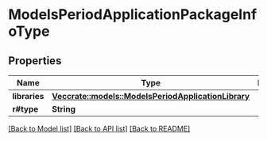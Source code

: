 # ModelsPeriodApplicationPackageInfoType

## Properties

Name | Type | Description | Notes
------------ | ------------- | ------------- | -------------
**libraries** | [**Vec<crate::models::ModelsPeriodApplicationLibrary>**](models.ApplicationLibrary.md) |  |
**r#type** | **String** |  |

[[Back to Model list]](../README.md#documentation-for-models) [[Back to API list]](../README.md#documentation-for-api-endpoints) [[Back to README]](../README.md)
